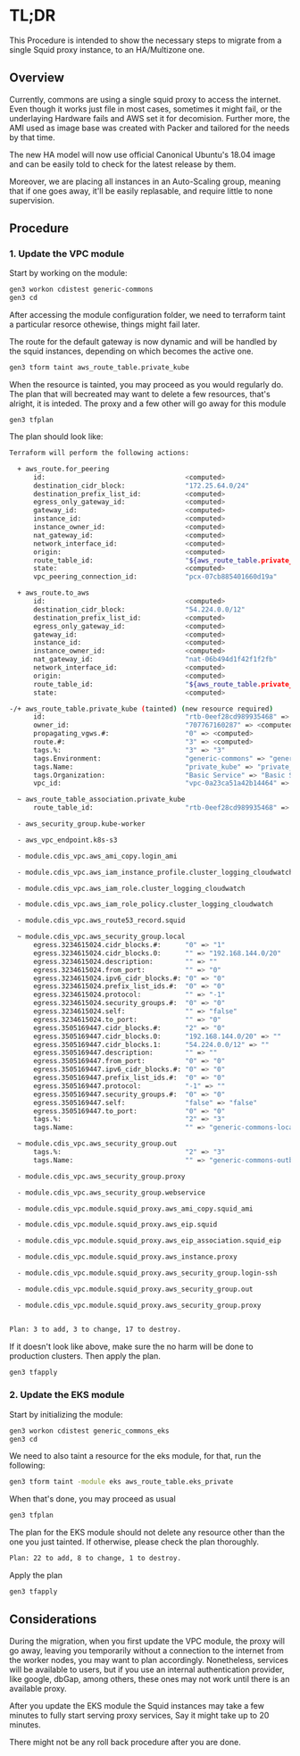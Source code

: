 # TL;DR

This Procedure is intended to show the necessary steps to migrate from a single Squid proxy instance, to an HA/Multizone one.


## Overview

Currently, commons are using a single squid proxy to access the internet. Even though it works just file in most cases, sometimes it might fail, or the underlaying Hardware fails and AWS set it for decomision. Further more, the AMI used as image base was created with Packer and tailored for the needs by that time. 

The new HA model will now use official Canonical Ubuntu's 18.04 image and can be easily told to check for the latest release by them.

Moreover, we are placing all instances in an Auto-Scaling group, meaning that if one goes away, it'll be easily replasable, and require little to none supervision.


## Procedure

### 1. Update the VPC module

Start by working on the module:

```bash
gen3 workon cdistest generic-commons
gen3 cd
```

After accessing the module configuration folder, we need to terraform taint a particular resorce othewise, things might fail later. 

The route for the default gateway is now dynamic and will be handled by the squid instances, depending on which becomes the active one.


```bash
gen3 tform taint aws_route_table.private_kube
```

When the resource is tainted, you may proceed as you would regularly do. The plan that will becreated may want to delete a few resources, that's alright, it is inteded. The proxy and a few other will go away for this module

```gen3
gen3 tfplan
```

The plan should look like:

```bash
Terraform will perform the following actions:

  + aws_route.for_peering
      id:                                   <computed>
      destination_cidr_block:               "172.25.64.0/24"
      destination_prefix_list_id:           <computed>
      egress_only_gateway_id:               <computed>
      gateway_id:                           <computed>
      instance_id:                          <computed>
      instance_owner_id:                    <computed>
      nat_gateway_id:                       <computed>
      network_interface_id:                 <computed>
      origin:                               <computed>
      route_table_id:                       "${aws_route_table.private_kube.id}"
      state:                                <computed>
      vpc_peering_connection_id:            "pcx-07cb885401660d19a"

  + aws_route.to_aws
      id:                                   <computed>
      destination_cidr_block:               "54.224.0.0/12"
      destination_prefix_list_id:           <computed>
      egress_only_gateway_id:               <computed>
      gateway_id:                           <computed>
      instance_id:                          <computed>
      instance_owner_id:                    <computed>
      nat_gateway_id:                       "nat-06b494d1f42f1f2fb"
      network_interface_id:                 <computed>
      origin:                               <computed>
      route_table_id:                       "${aws_route_table.private_kube.id}"
      state:                                <computed>

-/+ aws_route_table.private_kube (tainted) (new resource required)
      id:                                   "rtb-0eef28cd989935468" => <computed> (forces new resource)
      owner_id:                             "707767160287" => <computed>
      propagating_vgws.#:                   "0" => <computed>
      route.#:                              "3" => <computed>
      tags.%:                               "3" => "3"
      tags.Environment:                     "generic-commons" => "generic-commons"
      tags.Name:                            "private_kube" => "private_kube"
      tags.Organization:                    "Basic Service" => "Basic Service"
      vpc_id:                               "vpc-0a23ca51a42b14464" => "vpc-0a23ca51a42b14464"

  ~ aws_route_table_association.private_kube
      route_table_id:                       "rtb-0eef28cd989935468" => "${aws_route_table.private_kube.id}"

  - aws_security_group.kube-worker

  - aws_vpc_endpoint.k8s-s3

  - module.cdis_vpc.aws_ami_copy.login_ami

  - module.cdis_vpc.aws_iam_instance_profile.cluster_logging_cloudwatch

  - module.cdis_vpc.aws_iam_role.cluster_logging_cloudwatch

  - module.cdis_vpc.aws_iam_role_policy.cluster_logging_cloudwatch

  - module.cdis_vpc.aws_route53_record.squid

  ~ module.cdis_vpc.aws_security_group.local
      egress.3234615024.cidr_blocks.#:      "0" => "1"
      egress.3234615024.cidr_blocks.0:      "" => "192.168.144.0/20"
      egress.3234615024.description:        "" => ""
      egress.3234615024.from_port:          "" => "0"
      egress.3234615024.ipv6_cidr_blocks.#: "0" => "0"
      egress.3234615024.prefix_list_ids.#:  "0" => "0"
      egress.3234615024.protocol:           "" => "-1"
      egress.3234615024.security_groups.#:  "0" => "0"
      egress.3234615024.self:               "" => "false"
      egress.3234615024.to_port:            "" => "0"
      egress.3505169447.cidr_blocks.#:      "2" => "0"
      egress.3505169447.cidr_blocks.0:      "192.168.144.0/20" => ""
      egress.3505169447.cidr_blocks.1:      "54.224.0.0/12" => ""
      egress.3505169447.description:        "" => ""
      egress.3505169447.from_port:          "0" => "0"
      egress.3505169447.ipv6_cidr_blocks.#: "0" => "0"
      egress.3505169447.prefix_list_ids.#:  "0" => "0"
      egress.3505169447.protocol:           "-1" => ""
      egress.3505169447.security_groups.#:  "0" => "0"
      egress.3505169447.self:               "false" => "false"
      egress.3505169447.to_port:            "0" => "0"
      tags.%:                               "2" => "3"
      tags.Name:                            "" => "generic-commons-local-sec-group"

  ~ module.cdis_vpc.aws_security_group.out
      tags.%:                               "2" => "3"
      tags.Name:                            "" => "generic-commons-outbound-traffic"

  - module.cdis_vpc.aws_security_group.proxy

  - module.cdis_vpc.aws_security_group.webservice

  - module.cdis_vpc.module.squid_proxy.aws_ami_copy.squid_ami

  - module.cdis_vpc.module.squid_proxy.aws_eip.squid

  - module.cdis_vpc.module.squid_proxy.aws_eip_association.squid_eip

  - module.cdis_vpc.module.squid_proxy.aws_instance.proxy

  - module.cdis_vpc.module.squid_proxy.aws_security_group.login-ssh

  - module.cdis_vpc.module.squid_proxy.aws_security_group.out

  - module.cdis_vpc.module.squid_proxy.aws_security_group.proxy


Plan: 3 to add, 3 to change, 17 to destroy.
```


If it doesn't look like above, make sure the no harm will be done to production clusters. Then apply the plan.


```bash
gen3 tfapply
```


### 2. Update the EKS module


Start by initializing the module:

```bash
gen3 workon cdistest generic_commons_eks
gen3 cd
```


We need to also taint a resource for the eks module, for that, run the following:

```bash
gen3 tform taint -module eks aws_route_table.eks_private
```

When that's done, you may proceed as usual

```bash
gen3 tfplan
```

The plan for the EKS module should not delete any resource other than the one you just tainted. If otherwise, please check the plan thoroughly.


```bash
Plan: 22 to add, 8 to change, 1 to destroy.
```

Apply the plan

```bash
gen3 tfapply
```



## Considerations

During the migration, when you first update the VPC module, the proxy will go away, leaving you temporarily without a connection to the internet from the worker nodes, you may want to plan accordingly. Nonetheless, services will be available to users, but if you use an internal authentication provider, like google, dbGap, among others, these ones may not work until there is an available proxy.

After you update the EKS module the Squid instances may take a few minutes to fully start serving proxy services, Say it might take up to 20 minutes.

There might not be any roll back procedure after you are done.

